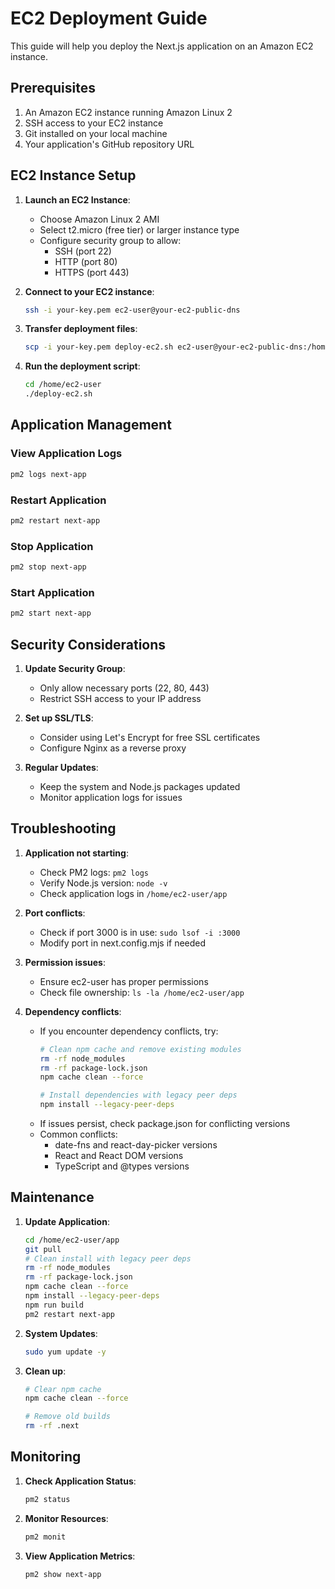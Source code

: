 # EC2 Deployment Guide

This guide will help you deploy the Next.js application on an Amazon EC2 instance.

## Prerequisites

1. An Amazon EC2 instance running Amazon Linux 2
2. SSH access to your EC2 instance
3. Git installed on your local machine
4. Your application's GitHub repository URL

## EC2 Instance Setup

1. **Launch an EC2 Instance**:
   - Choose Amazon Linux 2 AMI
   - Select t2.micro (free tier) or larger instance type
   - Configure security group to allow:
     - SSH (port 22)
     - HTTP (port 80)
     - HTTPS (port 443)

2. **Connect to your EC2 instance**:
   ```bash
   ssh -i your-key.pem ec2-user@your-ec2-public-dns
   ```

3. **Transfer deployment files**:
   ```bash
   scp -i your-key.pem deploy-ec2.sh ec2-user@your-ec2-public-dns:/home/ec2-user/
   ```

4. **Run the deployment script**:
   ```bash
   cd /home/ec2-user
   ./deploy-ec2.sh
   ```

## Application Management

### View Application Logs
```bash
pm2 logs next-app
```

### Restart Application
```bash
pm2 restart next-app
```

### Stop Application
```bash
pm2 stop next-app
```

### Start Application
```bash
pm2 start next-app
```

## Security Considerations

1. **Update Security Group**:
   - Only allow necessary ports (22, 80, 443)
   - Restrict SSH access to your IP address

2. **Set up SSL/TLS**:
   - Consider using Let's Encrypt for free SSL certificates
   - Configure Nginx as a reverse proxy

3. **Regular Updates**:
   - Keep the system and Node.js packages updated
   - Monitor application logs for issues

## Troubleshooting

1. **Application not starting**:
   - Check PM2 logs: `pm2 logs`
   - Verify Node.js version: `node -v`
   - Check application logs in `/home/ec2-user/app`

2. **Port conflicts**:
   - Check if port 3000 is in use: `sudo lsof -i :3000`
   - Modify port in next.config.mjs if needed

3. **Permission issues**:
   - Ensure ec2-user has proper permissions
   - Check file ownership: `ls -la /home/ec2-user/app`

4. **Dependency conflicts**:
   - If you encounter dependency conflicts, try:
     ```bash
     # Clean npm cache and remove existing modules
     rm -rf node_modules
     rm -rf package-lock.json
     npm cache clean --force
     
     # Install dependencies with legacy peer deps
     npm install --legacy-peer-deps
     ```
   - If issues persist, check package.json for conflicting versions
   - Common conflicts:
     - date-fns and react-day-picker versions
     - React and React DOM versions
     - TypeScript and @types versions

## Maintenance

1. **Update Application**:
   ```bash
   cd /home/ec2-user/app
   git pull
   # Clean install with legacy peer deps
   rm -rf node_modules
   rm -rf package-lock.json
   npm cache clean --force
   npm install --legacy-peer-deps
   npm run build
   pm2 restart next-app
   ```

2. **System Updates**:
   ```bash
   sudo yum update -y
   ```

3. **Clean up**:
   ```bash
   # Clear npm cache
   npm cache clean --force
   
   # Remove old builds
   rm -rf .next
   ```

## Monitoring

1. **Check Application Status**:
   ```bash
   pm2 status
   ```

2. **Monitor Resources**:
   ```bash
   pm2 monit
   ```

3. **View Application Metrics**:
   ```bash
   pm2 show next-app
   ``` 